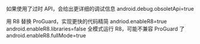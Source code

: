
如果使用了过时 API，会给出更详细的调试信息
android.debug.obsoletApi=true

用 R8 替换 ProGuard，实现更快的代码精简
andriod.enableR8=true
android.enableR8.libraries=false
全模式运行 R8，可能不兼容 ProGuard 了
android.enableR8.fullMode=true